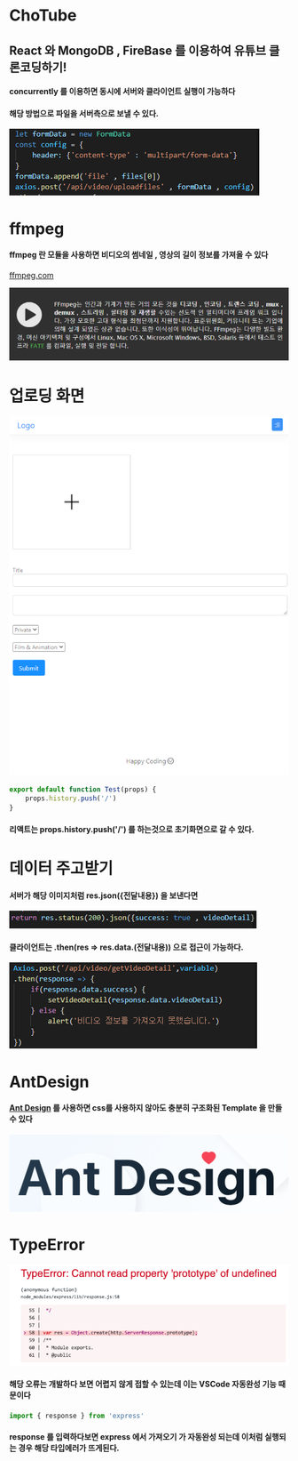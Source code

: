 # ChoTube

## React 와 MongoDB , FireBase 를 이용하여 유튜브 클론코딩하기!

#### concurrently 를 이용하면 동시에 서버와 클라이언트 실행이 가능하다

#### 해당 방법으로 파일을 서버측으로 보낼 수 있다.
<img src="./gitImages/postingFile.PNG">

# ffmpeg

#### ffmpeg 란 모듈을 사용하면 비디오의 썸네일 , 영상의 길이 정보를 가져올 수 있다

<a href="https://ffmpeg.org/about.html">ffmpeg.com</a>

<img src="./gitImages/ffmpegMain.PNG">

# 업로딩 화면

<img src="./gitImages/uploadVideo.PNG">

```javascript
export default function Test(props) {
    props.history.push('/')
}

```

#### 리액트는 props.history.push('/') 를 하는것으로 초기화면으로 갈 수 있다.

# 데이터 주고받기

#### 서버가 해당 이미지처럼 res.json({전달내용}) 을 보낸다면
<img src="./gitImages/toClient.PNG">

#### 클라이언트는 .then(res => res.data.(전달내용)) 으로 접근이 가능하다.

<img src="./gitImages/toServer.PNG">

# AntDesign

#### <a href="https://ant.design">Ant Design</a> 를 사용하면 css를 사용하지 않아도 충분히 구조화된 Template 을 만들 수 있다

<img src="./gitImages/antd.PNG">

# TypeError

<img src="./gitImages/TypeError.PNG">

#### 해당 오류는 개발하다 보면 어렵지 않게 접할 수 있는데 이는 VSCode 자동완성 기능 때문이다

```javascript
import { response } from 'express'
```

#### response 를 입력하다보면 express 에서 가져오기  가 자동완성 되는데 이처럼 실행되는 경우 해당 타입에러가 뜨게된다.